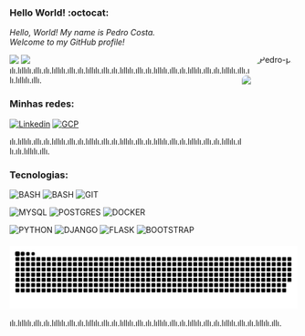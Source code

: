 
### Hello World! :octocat:


_Hello, World! My name is Pedro Costa._ 
<br>
_Welcome to my GitHub profile!_

<img align="right" alt="Pedro-pic" height="300" style="border-radius:50px;" src="https://res.cloudinary.com/petraiosklytometis/image/upload/v1670898275/Design_sem_nome_3_-removebg-preview_knxxrr.png">

<img height="180em" src="https://github-readme-stats.vercel.app/api?username=petraiosklytometis&show_icons=true&theme=dracula&include_all_commits=true"/>
<img height="180em" src="https://github-readme-stats.vercel.app/api/top-langs/?username=petraiosklytometis&show_icons=true&layout=compact&theme=dracula"/>
ılı.lıllılı.ıllı.ılı.lıllılı.ıllı.ılı.lıllılı.ıllı.ılı.lıllılı.ıllı.ılı.lıllılı.ıllı.ılı.lıllılı.ıllı.ılı.lıllılı.ıllı.ılı.lıllılı.ıllı.

<img align="right" height="300" style="border-radius:50px;" src="https://res.cloudinary.com/petraiosklytometis/image/upload/v1670899140/Design_sem_nome_4_-removebg-preview_sp8e7v.png">

### Minhas redes:
[![Linkedin](https://img.shields.io/badge/LinkedIn-0077B5?style=for-the-badge&logo=linkedin&logoColor=white)](https://www.linkedin.com/in/pedrovmcosta/)
[![GCP](https://img.shields.io/badge/Google_Cloud-4285F4?style=for-the-badge&logo=google-cloud&logoColor=white)](https://g.dev/petraiosklytometis)
</div>

ılı.lıllılı.ıllı.ılı.lıllılı.ıllı.ılı.lıllılı.ıllı.ılı.lıllılı.ıllı.ılı.lıllılı.ıllı.ılı.lıllılı.ıllı.ılı.lıllılı.ıllı.ılı.lıllılı.ıllı.

### Tecnologias:

![BASH](https://img.shields.io/badge/Shell_Script-121011?style=for-the-badge&logo=gnu-bash&logoColor=white)
![BASH](https://img.shields.io/badge/GNU%20Bash-4EAA25?style=for-the-badge&logo=GNU%20Bash&logoColor=white)
![GIT](https://img.shields.io/badge/GIT-E44C30?style=for-the-badge&logo=git&logoColor=white)

![MYSQL](https://img.shields.io/badge/MySQL-005C84?style=for-the-badge&logo=mysql&logoColor=white)
![POSTGRES](https://img.shields.io/badge/PostgreSQL-316192?style=for-the-badge&logo=postgresql&logoColor=white)
![DOCKER](https://img.shields.io/badge/Docker-0888fc?style=for-the-badge&logo=docker&logoColor=white)

![PYTHON](https://img.shields.io/badge/Python-3776AB?style=for-the-badge&logo=python&logoColor=white)
![DJANGO](https://img.shields.io/badge/Django-092E20?style=for-the-badge&logo=django&logoColor=white)
![FLASK](https://img.shields.io/badge/Flask-000000?style=for-the-badge&logo=flask&logoColor=white)
![BOOTSTRAP](https://img.shields.io/badge/Bootstrap-563D7C?style=for-the-badge&logo=bootstrap&logoColor=white)

![snake gif](https://github.com/petraiosklytometis/petraiosklytometis/blob/output/github-contribution-grid-snake-dark.svg)


ılı.lıllılı.ıllı.ılı.lıllılı.ıllı.ılı.lıllılı.ıllı.ılı.lıllılı.ıllı.ılı.lıllılı.ıllı.ılı.lıllılı.ıllı.ılı.lıllılı.ıllı.ılı.lıllılı.ıllı.
